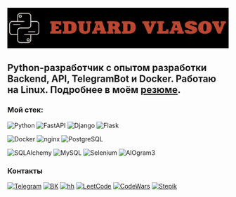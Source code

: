 ![Logo](https://github.com/QuickLike/quicklike/blob/main/assets/logo.png)

## Python-разработчик с опытом разработки Backend, API, TelegramBot и Docker. Работаю на Linux. Подробнее в моём [резюме](https://hh.ru/resume/e7cc54b7ff0e1f7a010039ed1f426749516151).

### Мой стек:
![Python](https://img.shields.io/badge/Python-090909?style=for-the-badge&logo=python)
![FastAPI](https://img.shields.io/badge/FastAPI-090909?style=for-the-badge&logo=fastapi)
![Django](https://img.shields.io/badge/DJANGO-090909?style=for-the-badge&logo=django)
![Flask](https://img.shields.io/badge/Flask-090909?style=for-the-badge&logo=flask)

![Docker](https://img.shields.io/badge/Docker-090909?style=for-the-badge&logo=docker)
![nginx](https://img.shields.io/badge/nginx-090909?style=for-the-badge&logo=nginx)
![PostgreSQL](https://img.shields.io/badge/PostgreSQL-090909?style=for-the-badge&logo=postgresql)

![SQLAlchemy](https://img.shields.io/badge/SQLAlchemy-090909?style=for-the-badge&logo=sqlalchemy)
![MySQL](https://img.shields.io/badge/MySQL-090909?style=for-the-badge&logo=mysql)
![Selenium](https://img.shields.io/badge/Selenium-090909?style=for-the-badge&logo=selenium)
![AIOgram3](https://img.shields.io/badge/AIOgram3-090909?style=for-the-badge)

### Контакты
[![Telegram](https://img.shields.io/badge/Telegram-090909?style=for-the-badge&logo=telegram)](https://t.me/QuickLiker)
[![ВК](https://img.shields.io/badge/vk-090909?style=for-the-badge&logo=vk)](https://vk.com/QuickLiker)
[![hh](https://img.shields.io/badge/hh-090909?style=for-the-badge)](https://hh.ru/resume/e7cc54b7ff0e1f7a010039ed1f426749516151)
[![LeetCode](https://img.shields.io/badge/leetcode-090909?style=for-the-badge&logo=leetcode)](https://leetcode.com/u/QuickLiker/)
[![CodeWars](https://img.shields.io/badge/codewars-090909?style=for-the-badge&logo=codewars)](https://www.codewars.com/users/QuickLiker)
[![Stepik](https://img.shields.io/badge/stepik-090909?style=for-the-badge)](https://stepik.org/users/300081888/profile)
